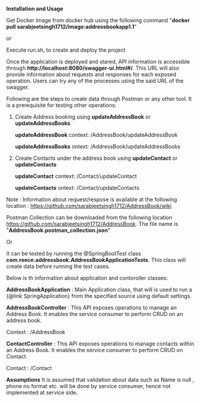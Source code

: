 **Installation and Usage**

Get Docker Image from docker hub using the following command "**docker pull sarabjeetsingh1712/image:addressbookapp1.1**"

or 

Execute run.sh, to create and deploy the project

Once the application is deployed and stared, API information is accessible through **http://localhost:8080/swagger-ui.html#/**. This URL will also provide information about requests and responses for each exposed operation. Users can try any of the processes using the said URL of the swagger.

Following are the steps to create data through Postman or any other tool. It is a prerequisite for testing other operations:

1. Create Address booking using **updateAddressBook** or **updateAddressBooks**

   **updateAddressBook** context: /AddressBook/updateAddressBook
   
   **updateAddressBooks** ontext: /AddressBook/updateAddressBooks

2. Create Contacts under the address book using **updateContact** or **updateContacts**

   **updateContact** context: /Contact/updateContact
   
   **updateContacts** ontext: /Contact/updateContacts
   
Note : Information about request/respose is available at the following location : https://github.com/sarabjeetsingh1712/AddressBook/wiki

Postman Collection can be downloaded from the following location https://github.com/sarabjeetsingh1712/AddressBook. The file name is "**AddressBook.postman_collection.json**"
   
Or 

It can be tested by running the @SpringBootTest class **com.reece.addressbook.AddressBookApplicationTests**. This class will create data before running the test cases.

Below is th information about application and contoroller classes:

**AddressBookApplication** : Main Application class, that will is used to run a {@link SpringApplication} from the specified source using default settings.

**AddressBookController** : This API exposes operations to manage an Address Book. It enables the service consumer to perform CRUD on an address book.

Context : /AddressBook

**ContactController** : This API exposes operations to manage contacts within an Address Book. It enables the service consumer to perform CRUD on Contact.

Contact : /Contact


**Assumptions**
It is assumed that validation about data such as Name is null , phone no format etc. will be done by service consumer, hence not implemented at service side.


   
